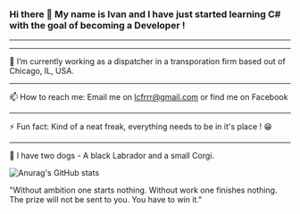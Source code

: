 ### Hi there 👋 My name is Ivan and I have just started learning C# with the goal of becoming a Developer ! 

_______________________________________________________________________________________________________________________________________________
<!--
**I-M-Marinov/I-M-Marinov** is a ✨ _special_ ✨ repository because its `README.md` (this file) appears on your GitHub profile.

Here are some ideas to get you started:

- 🔭 I’m currently working on ...
- 🌱 I’m currently learning ...
- 👯 I’m looking to collaborate on ...
- 🤔 I’m looking for help with ...
- 💬 Ask me about ...
- 📫 How to reach me: ...
- 😄 Pronouns: ...
- ⚡ Fun fact: ...
-->

------------------------------------------------------------------------------------------------------------------------------------------------

🔭 I’m currently working as a dispatcher in a transporation firm based out of Chicago, IL, USA.

------------------------------------------------------------------------------------------------------------------------------------------------

📫 How to reach me: Email me on lcfrrr@gmail.com or find me on Facebook 

-------------------------------------------------------------------------------------------------------------------------------------------------

⚡ Fun fact: Kind of a neat freak, everything needs to be in it's place ! 😁 

------------------------------------------------------------------------------------------------------------------------------------------------

🐶 I have two dogs - A black Labrador and a small Corgi.

![Anurag's GitHub stats](https://github-readme-stats.vercel.app/api?username=I-M-Marinov&show_icons=true&theme=dracula)

"Without ambition one starts nothing. Without work one finishes nothing. The prize will not be sent to you. You have to win it."


